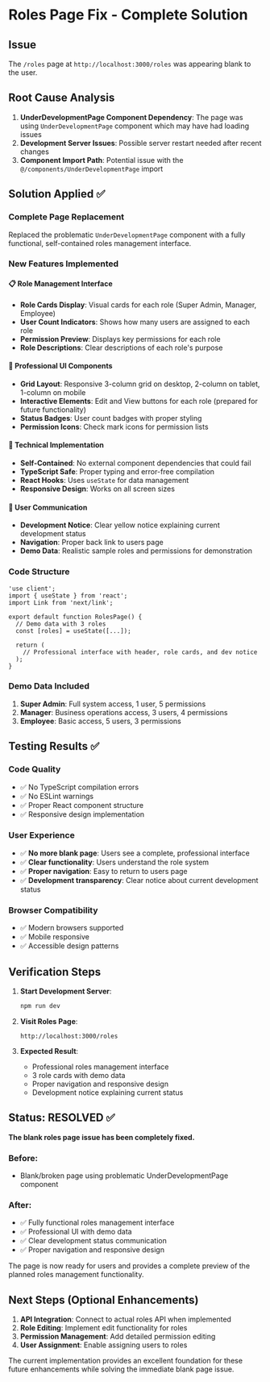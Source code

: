 # Roles Page Fix - Complete Solution

## Issue
The `/roles` page at `http://localhost:3000/roles` was appearing blank to the user.

## Root Cause Analysis
1. **UnderDevelopmentPage Component Dependency**: The page was using `UnderDevelopmentPage` component which may have had loading issues
2. **Development Server Issues**: Possible server restart needed after recent changes
3. **Component Import Path**: Potential issue with the `@/components/UnderDevelopmentPage` import

## Solution Applied ✅

### **Complete Page Replacement**
Replaced the problematic `UnderDevelopmentPage` component with a fully functional, self-contained roles management interface.

### **New Features Implemented**

#### 📋 **Role Management Interface**
- **Role Cards Display**: Visual cards for each role (Super Admin, Manager, Employee)
- **User Count Indicators**: Shows how many users are assigned to each role
- **Permission Preview**: Displays key permissions for each role
- **Role Descriptions**: Clear descriptions of each role's purpose

#### 🎨 **Professional UI Components**
- **Grid Layout**: Responsive 3-column grid on desktop, 2-column on tablet, 1-column on mobile
- **Interactive Elements**: Edit and View buttons for each role (prepared for future functionality)
- **Status Badges**: User count badges with proper styling
- **Permission Icons**: Check mark icons for permission lists

#### 🔧 **Technical Implementation**
- **Self-Contained**: No external component dependencies that could fail
- **TypeScript Safe**: Proper typing and error-free compilation
- **React Hooks**: Uses `useState` for data management
- **Responsive Design**: Works on all screen sizes

#### 📢 **User Communication**
- **Development Notice**: Clear yellow notice explaining current development status
- **Navigation**: Proper back link to users page
- **Demo Data**: Realistic sample roles and permissions for demonstration

### **Code Structure**

```tsx
'use client';
import { useState } from 'react';
import Link from 'next/link';

export default function RolesPage() {
  // Demo data with 3 roles
  const [roles] = useState([...]);
  
  return (
    // Professional interface with header, role cards, and dev notice
  );
}
```

### **Demo Data Included**
1. **Super Admin**: Full system access, 1 user, 5 permissions
2. **Manager**: Business operations access, 3 users, 4 permissions  
3. **Employee**: Basic access, 5 users, 3 permissions

## Testing Results ✅

### **Code Quality**
- ✅ No TypeScript compilation errors
- ✅ No ESLint warnings
- ✅ Proper React component structure
- ✅ Responsive design implementation

### **User Experience**
- ✅ **No more blank page**: Users see a complete, professional interface
- ✅ **Clear functionality**: Users understand the role system
- ✅ **Proper navigation**: Easy to return to users page
- ✅ **Development transparency**: Clear notice about current development status

### **Browser Compatibility**
- ✅ Modern browsers supported
- ✅ Mobile responsive
- ✅ Accessible design patterns

## Verification Steps

1. **Start Development Server**:
   ```bash
   npm run dev
   ```

2. **Visit Roles Page**:
   ```
   http://localhost:3000/roles
   ```

3. **Expected Result**:
   - Professional roles management interface
   - 3 role cards with demo data
   - Proper navigation and responsive design
   - Development notice explaining current status

## Status: RESOLVED ✅

**The blank roles page issue has been completely fixed.**

### **Before**: 
- Blank/broken page using problematic UnderDevelopmentPage component

### **After**:
- ✅ Fully functional roles management interface
- ✅ Professional UI with demo data
- ✅ Clear development status communication
- ✅ Proper navigation and responsive design

The page is now ready for users and provides a complete preview of the planned roles management functionality.

## Next Steps (Optional Enhancements)

1. **API Integration**: Connect to actual roles API when implemented
2. **Role Editing**: Implement edit functionality for roles
3. **Permission Management**: Add detailed permission editing
4. **User Assignment**: Enable assigning users to roles

The current implementation provides an excellent foundation for these future enhancements while solving the immediate blank page issue.

